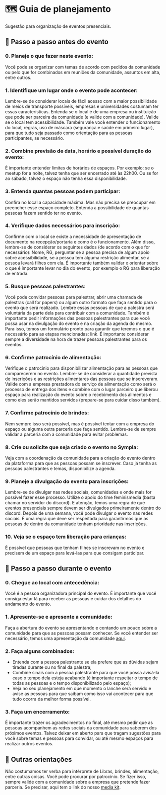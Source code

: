 # 🗺️ Guia de planejamento
Sugestão para organização de eventos presenciais.

## 📝 Passo a passo antes do evento
### 0. Planeje o que fazer neste evento:
Você pode se organizar com temas de acordo com pedidos da comunidade ou pelo que for combinados em reuniões da comunidade, assuntos em alta, entre outros.

### 1. Identifique um lugar onde o evento pode acontecer:
Lembre-se de considerar locais de fácil acesso com a maior possibilidade de meios de transporte possíveis, empresas e universidades costumam ter essas características. Entenda se o local é de uma empresa ou instituição que pode ser parceira da comunidade (e valide com a comunidade). Valide se o local tem acessibilidade. Também vale você entender o funcionamento do local, regras, uso de máscara (segurança e saúde em primeiro lugar), para que tudo seja passado como orientação para as pessoas participantes, se necessário.

### 2. Combine previsão de data, horário e possível duração do evento:
É importante entender limites de horários de espaços. Por exemplo: se o meetup for a noite, talvez tenha que ser encerrado até às 22h00. Ou se for ao sábado, talvez o espaço não tenha essa disponibilidade.

### 3. Entenda quantas pessoas podem participar:
Confira no local a capacidade máxima. Mas não precisa se preocupar em preencher esse espaço completo. Entenda a possibilidade de quantas pessoas fazem sentido ter no evento.

### 4. Verifique dados necessários para inscrição:
Confirme com o local se existe a necessidade de apresentação de documento na recepção/portaria e como é o funcionamento. Além disso, lembre-se de considerar os seguintes dados (de acordo com o que for necessário): Nome, RG, perguntar se a pessoa precisa de algum apoio sobre acessibilidade, se a pessoa tem alguma restrição alimentar, se a pessoa levará filhes com ela. É importante também validar e orientar sobre o que é importante levar no dia do evento, por exemplo o RG para liberação de entrada.

### 5. Busque pessoas palestrantes:
Você pode convidar pessoas para palestrar, abrir uma chamada de palestras (call for papers) ou algum outro formato que faça sentido para o evento que será realizado. Lembre essas pessoas de que a palestra será voluntária da parte dela para contribuir com a comunidade. Também é importante pedir informações das pessoas palestrantes para que você possa usar na divulgação do evento e na criação da agenda do mesmo. Para isso, temos um formulário pronto para garantir que teremos o que é necessário para as etapas mencionadas: link. É importante considerar sempre a diversidade na hora de trazer pessoas palestrantes para os eventos.

### 6. Confirme patrocínio de alimentação:
Verifique o patrocínio para disponibilizar alimentação para as pessoas que comparecerem no evento. Lembre-se de considerar a quantidade prevista de inscrições e as restrições alimentares das pessoas que se inscreveram. Valide com a empresa prestadora do serviço de alimentação como será o processo de entrega dos itens e combine com o lugar parceiro que liberou espaço para realização do evento sobre o recebimento dos alimentos e como eles serão mantidos servidos (prepare-se para cuidar disso também).

### 7. Confirme patrocínio de brindes:
Nem sempre isso será possível, mas é possível tentar com a empresa do espaço ou alguma outra parceria que faça sentido. Lembre-se de sempre validar a parceria com a comunidade para evitar problemas.

### 8. Crie ou solicite que seja criado o evento no Sympla:
Veja com a coordenação da comunidade para a criação do evento dentro da plataforma para que as pessoas possam se inscrever. Caso já tenha as pessoas palestrantes e temas, disponibilize a agenda.

### 9. Planeje a divulgação do evento para inscrições:
Lembre-se de divulgar nas redes sociais, comunidades e onde mais for possível fazer esse processo. Utilize o apoio do time feminismedia (basta chamar no servidor do discord). E atenção, temos uma regra de que eventos presenciais sempre devem ser divulgados primeiramente dentro do discord. Depois de uma semana, você pode divulgar o evento nas redes sociais. É uma regra que deve ser respeitada para garantirmos que as pessoas de dentro da comunidade tenham prioridade nas inscrições.

### 10. Veja se o espaço tem liberação para crianças:
É possível que pessoas que tenham filhes se inscrevam no evento e precisem de um espaço para levá-las para que consigam participar.

## 📝 Passo a passo durante o evento
### 0. Chegue ao local com antecedência:
Você é a pessoa organizadora principal do evento. É importante que você consiga estar lá para receber as pessoas e cuidar dos detalhes do andamento do evento.

### 1. Apresente-se e apresente a comunidade:
Faça a abertura do evento se apresentando e contando um pouco sobre a comunidade para que as pessoas possam conhecer. Se você entender ser necessário, temos uma apresentação da comunidade [aqui](https://www.canva.com/design/DAFbPsuzF34/MigtlQQBiS7pEYJ4nRCiGw/view?utm_content=DAFbPsuzF34&utm_campaign=designshare&utm_medium=link2&utm_source=sharebutton).

### 2. Faça alguns combinados:
- Entenda com a pessoa palestrante se ela prefere que as dúvidas sejam tiradas durante ou no final da palestra;
- Combine sinais com a pessoa palestrante para que você possa avisá-la caso o tempo dela esteja acabando (é importante respeitar o tempo de todas as pessoas e o tempo disponibilizado pelo espaço);
- Veja no seu planejamento em que momento o lanche será servido e avise as pessoas para que saibam como isso vai acontecer para que tudo ocorra da melhor forma possível.

### 3. Faça um encerramento:
É importante trazer os agradecimentos no final, até mesmo pedir que as pessoas acompanhem as redes sociais da comunidade para saberem dos próximos eventos. Talvez deixar em aberto para que tragam sugestões para você sobre temas e pessoas para convidar, ou até mesmo espaços para realizar outros eventos.

## 📝 Outras orientações
Não costumamos ter verba para intérprete de Libras, brindes, alimentação, entre outras coisas. Você pode procurar por patrocínio. Se fizer isso, sempre valide com a comunidade sobre a empresa que pretende fazer parceria. Se precisar, aqui tem o link do nosso [media kit](https://www.canva.com/design/DAFS-ZsphNg/IZ8d8MXXbdnivDPe5s6MEw/view?utm_content=DAFS-ZsphNg&utm_campaign=designshare&utm_medium=link&utm_source=homepage_design_menu).
